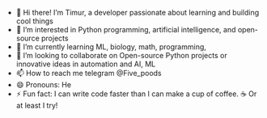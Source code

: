 - 👋 Hi there! I’m Timur, a developer passionate about learning and building cool things
- 👀 I’m interested in Python programming, artificial intelligence, and open-source projects
- 🌱 I’m currently learning ML, biology, math, programming, 
- 💞️ I’m looking to collaborate on Open-source Python projects or innovative ideas in automation and AI, ML
- 📫 How to reach me telegram @Five_poods
- 😄 Pronouns: He
- ⚡ Fun fact: I can write code faster than I can make a cup of coffee. ☕ Or at least I try!


<!---
TimurGilmutpr/TimurGilmutpr is a ✨ special ✨ repository because its `README.md` (this file) appears on your GitHub profile.
You can click the Preview link to take a look at your changes.
--->
